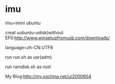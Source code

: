# imu

imu=imini ubuntu

creat uubuntu-udisk(without EFI):http://www.winsetupfromusb.com/downloads/

language=zh-CN.UTF8

run run.sh as usr(adm)

run ramdisk.sh as root

My Blog:http://my.oschina.net/u/2000604
